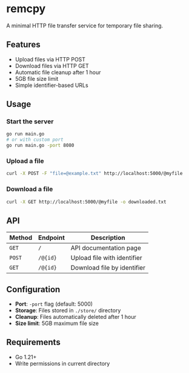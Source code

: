 # remcpy

A minimal HTTP file transfer service for temporary file sharing.

## Features

- Upload files via HTTP POST
- Download files via HTTP GET
- Automatic file cleanup after 1 hour
- 5GB file size limit
- Simple identifier-based URLs

## Usage

### Start the server

```bash
go run main.go
# or with custom port
go run main.go -port 8080
```

### Upload a file

```bash
curl -X POST -F "file=@example.txt" http://localhost:5000/@myfile
```

### Download a file

```bash
curl -X GET http://localhost:5000/@myfile -o downloaded.txt
```

## API

| Method | Endpoint | Description |
|--------|----------|-------------|
| `GET` | `/` | API documentation page |
| `POST` | `/@{id}` | Upload file with identifier |
| `GET` | `/@{id}` | Download file by identifier |

## Configuration

- **Port**: `-port` flag (default: 5000)
- **Storage**: Files stored in `./store/` directory
- **Cleanup**: Files automatically deleted after 1 hour
- **Size limit**: 5GB maximum file size

## Requirements

- Go 1.21+
- Write permissions in current directory
